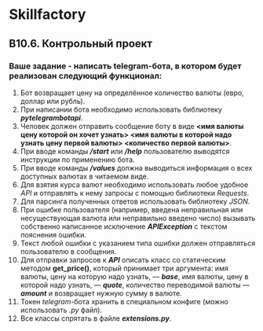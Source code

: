 # Skillfactory
## B10.6. Контрольный проект

### Ваше задание - написать telegram-бота, в котором будет реализован следующий функционал:

1. Бот возвращает цену на определённое количество валюты (евро, доллар или рубль).
2. При написании бота необходимо использовать библиотеку **_pytelegrambotapi_**.
3. Человек должен отправить сообщение боту в виде **<имя валюты цену которой он хочет узнать> <имя валюты в которой надо узнать цену первой валюты> <количество первой валюты>**.
4. При вводе команды **_/start_** или **_/help_** пользователю выводятся инструкции по применению бота.
5. При вводе команды **_/values_** должна выводиться информация о всех доступных валютах в читаемом виде.
6. Для взятия курса валют необходимо использовать любое удобное _API_ и отправлять к нему запросы с помощью библиотеки _Requests_.
7. Для парсинга полученных ответов использовать библиотеку _JSON_.
8. При ошибке пользователя (например, введена неправильная или несуществующая валюта или неправильно введено число) вызывать собственно написанное исключение **_APIException_** с текстом пояснения ошибки.
9. Текст любой ошибки с указанием типа ошибки должен отправляться пользователю в сообщения.
10. Для отправки запросов к **_API_** описать класс со статическим методом **get_price()**, который принимает три аргумента: имя валюты, цену на которую надо узнать, — **_base_**, имя валюты, цену в которой надо узнать, — **_quote_**, количество переводимой валюты — **_amount_** и возвращает нужную сумму в валюте.
11. Токен _telegram_-бота хранить в специальном конфиге (можно использовать _.py_ файл).
12. Все классы спрятать в файле **_extensions.py_**.

